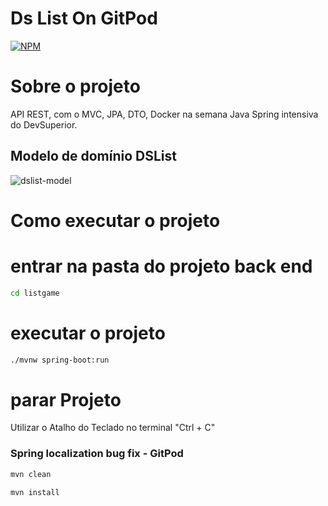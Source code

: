 # Ds List On GitPod
[![NPM](https://img.shields.io/npm/l/react)](https://github.com/RodrigoDeOliveiraSilva/DsListOnGitPod/blob/main/LICENSE) 


# Sobre o projeto
API REST, com o  MVC, JPA, DTO, Docker na semana Java Spring intensiva do DevSuperior.

## Modelo de domínio DSList
![dslist-model](https://github.com/RodrigoDeOliveiraSilva/DsListOnGitPod/assets/97246882/44e69a71-a6b3-4597-ad5a-9f03baf67d94)

# Como executar o projeto

# entrar na pasta do projeto back end
```bash
cd listgame
```
# executar o projeto
```bash
./mvnw spring-boot:run
```
# parar Projeto
Utilizar o Atalho do Teclado no terminal "Ctrl + C"
### Spring localization bug fix - GitPod

```bash
mvn clean
```
```bash
mvn install
```

